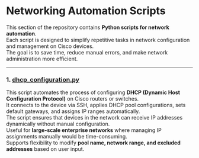 # Networking Automation Scripts

This section of the repository contains **Python scripts for network automation**.  
Each script is designed to simplify repetitive tasks in network configuration and management on Cisco devices.  
The goal is to save time, reduce manual errors, and make network administration more efficient.  

---

### 1. [dhcp_configuration.py](./dhcp_configuration.py)
This script automates the process of configuring **DHCP (Dynamic Host Configuration Protocol)** on Cisco routers or switches.  
It connects to the device via SSH, applies DHCP pool configurations, sets default gateways, and assigns IP ranges automatically.  
The script ensures that devices in the network can receive IP addresses dynamically without manual configuration.  
Useful for **large-scale enterprise networks** where managing IP assignments manually would be time-consuming.  
Supports flexibility to modify **pool name, network range, and excluded addresses** based on user input.  


